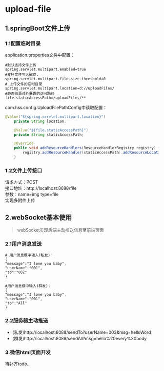 # upload-file
## 1.springBoot文件上传
### 1.1配置临时目录
application.properties文件中配置：
```
#默认支持文件上传
spring.servlet.multipart.enabled=true
#支持文件写入磁盘.
spring.servlet.multipart.file-size-threshold=0
# 上传文件的临时目录
spring.servlet.multipart.location=d://uploadFiles/
#静态资源对外暴露的访问路径
file.staticAccessPath=/uploadFiles/**
```
com.hss.config.UploadFilePathConfig中读取配置：
```java
@Value("${spring.servlet.multipart.location}")
    private String location;

    @Value("${file.staticAccessPath}")
    private String staticAccessPath;

    @Override
    public void addResourceHandlers(ResourceHandlerRegistry registry) {
        registry.addResourceHandler(staticAccessPath).addResourceLocations("file:" + location);
    }
```

### 1.2文件上传接口
请求方式：POST  
接口地址：http://localhost:8088/file  
参数：name=img type=file  
实现多附件上传

## 2.webSocket基本使用
> webSocket实现后端主动推送信息至前端页面

### 2.1用户消息发送
```
# 用户消息框中输入(私发)：
{
"message":"I love you baby",
"userName":"001",
"to":"002"
}
 
#用户消息框中输入(群发)：
{
"message":"I love you baby",
"userName":"001",
"to":"All"
}  
```
  
### 2.2服务器主动推送
* (私发)http://localhost:8088/sendTo?userName=003&msg=helloWord
* (群发)http://localhost:8088/sendAll?msg=hello%20every%20body

### 3.微信html页面开发
待补齐todo..
